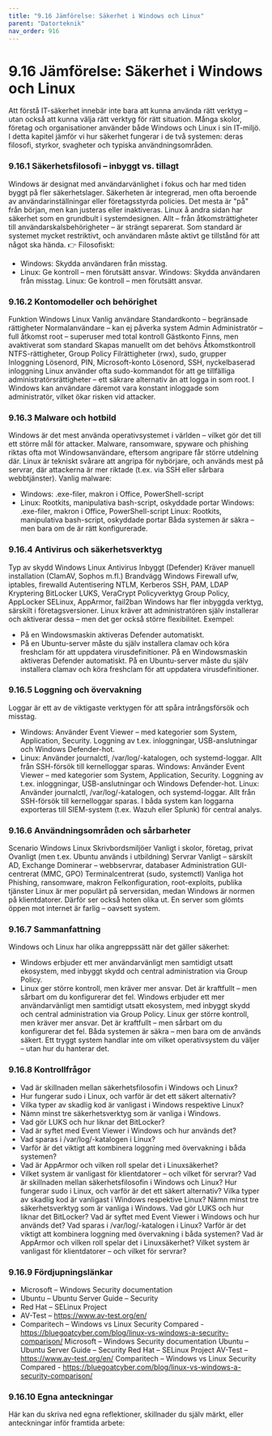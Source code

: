 ```yaml
---
title: "9.16 Jämförelse: Säkerhet i Windows och Linux"
parent: "Datorteknik"
nav_order: 916
---
```


# 9.16 Jämförelse: Säkerhet i Windows och Linux

Att förstå IT-säkerhet innebär inte bara att kunna använda rätt verktyg – utan också att kunna välja rätt verktyg för rätt situation. Många skolor, företag och organisationer använder både Windows och Linux i sin IT-miljö. I detta kapitel jämför vi hur säkerhet fungerar i de två systemen: deras filosofi, styrkor, svagheter och typiska användningsområden.
### 9.16.1 Säkerhetsfilosofi – inbyggt vs. tillagt
Windows är designat med användarvänlighet i fokus och har med tiden byggt på fler säkerhetslager. Säkerheten är integrerad, men ofta beroende av användarinställningar eller företagsstyrda policies. Det mesta är "på" från början, men kan justeras eller inaktiveras.
Linux å andra sidan har säkerhet som en grundbult i systemdesignen. Allt – från åtkomsträttigheter till användarskalsbehörigheter – är strängt separerat. Som standard är systemet mycket restriktivt, och användaren måste aktivt ge tillstånd för att något ska hända.
👉 Filosofiskt:
- Windows: Skydda användaren från misstag.
- Linux: Ge kontroll – men förutsätt ansvar.
Windows: Skydda användaren från misstag.
Linux: Ge kontroll – men förutsätt ansvar.
### 9.16.2 Kontomodeller och behörighet
Funktion
Windows
Linux
Vanlig användare
Standardkonto – begränsade rättigheter
Normalanvändare – kan ej påverka system
Admin
Administratör – full åtkomst
root – superuser med total kontroll
Gästkonto
Finns, men avaktiverat som standard
Skapas manuellt om det behövs
Åtkomstkontroll
NTFS-rättigheter, Group Policy
Filrättigheter (rwx), sudo, grupper
Inloggning
Lösenord, PIN, Microsoft-konto
Lösenord, SSH, nyckelbaserad inloggning
Linux använder ofta sudo-kommandot för att ge tillfälliga administratörsrättigheter – ett säkrare alternativ än att logga in som root. I Windows kan användare däremot vara konstant inloggade som administratör, vilket ökar risken vid attacker.
### 9.16.3 Malware och hotbild
Windows är det mest använda operativsystemet i världen – vilket gör det till ett större mål för attacker. Malware, ransomware, spyware och phishing riktas ofta mot Windowsanvändare, eftersom angripare får större utdelning där.
Linux är tekniskt svårare att angripa för nybörjare, och används mest på servrar, där attackerna är mer riktade (t.ex. via SSH eller sårbara webbtjänster).
Vanlig malware:
- Windows: .exe-filer, makron i Office, PowerShell-script
- Linux: Rootkits, manipulativa bash-script, oskyddade portar
Windows: .exe-filer, makron i Office, PowerShell-script
Linux: Rootkits, manipulativa bash-script, oskyddade portar
Båda systemen är säkra – men bara om de är rätt konfigurerade.
### 9.16.4 Antivirus och säkerhetsverktyg
Typ av skydd
Windows
Linux
Antivirus
Inbyggt (Defender)
Kräver manuell installation (ClamAV, Sophos m.fl.)
Brandvägg
Windows Firewall
ufw, iptables, firewalld
Autentisering
NTLM, Kerberos
SSH, PAM, LDAP
Kryptering
BitLocker
LUKS, VeraCrypt
Policyverktyg
Group Policy, AppLocker
SELinux, AppArmor, fail2ban
Windows har fler inbyggda verktyg, särskilt i företagsversioner. Linux kräver att administratören själv installerar och aktiverar dessa – men det ger också större flexibilitet.
Exempel:
- På en Windowsmaskin aktiveras Defender automatiskt.
- På en Ubuntu-server måste du själv installera clamav och köra freshclam för att uppdatera virusdefinitioner.
På en Windowsmaskin aktiveras Defender automatiskt.
På en Ubuntu-server måste du själv installera clamav och köra freshclam för att uppdatera virusdefinitioner.
### 9.16.5 Loggning och övervakning
Loggar är ett av de viktigaste verktygen för att spåra intrångsförsök och misstag.
- Windows: Använder Event Viewer – med kategorier som System, Application, Security. Loggning av t.ex. inloggningar, USB-anslutningar och Windows Defender-hot.
- Linux: Använder journalctl, /var/log/-katalogen, och systemd-loggar. Allt från SSH-försök till kernelloggar sparas.
Windows: Använder Event Viewer – med kategorier som System, Application, Security. Loggning av t.ex. inloggningar, USB-anslutningar och Windows Defender-hot.
Linux: Använder journalctl, /var/log/-katalogen, och systemd-loggar. Allt från SSH-försök till kernelloggar sparas.
I båda system kan loggarna exporteras till SIEM-system (t.ex. Wazuh eller Splunk) för central analys.
### 9.16.6 Användningsområden och sårbarheter
Scenario
Windows
Linux
Skrivbordsmiljöer
Vanligt i skolor, företag, privat
Ovanligt (men t.ex. Ubuntu används i utbildning)
Servrar
Vanligt – särskilt AD, Exchange
Dominerar – webbservrar, databaser
Administration
GUI-centrerat (MMC, GPO)
Terminalcentrerat (sudo, systemctl)
Vanliga hot
Phishing, ransomware, makron
Felkonfiguration, root-exploits, publika tjänster
Linux är mer populärt på serversidan, medan Windows är normen på klientdatorer. Därför ser också hoten olika ut. En server som glömts öppen mot internet är farlig – oavsett system.
### 9.16.7 Sammanfattning
Windows och Linux har olika angreppssätt när det gäller säkerhet:
- Windows erbjuder ett mer användarvänligt men samtidigt utsatt ekosystem, med inbyggt skydd och central administration via Group Policy.
- Linux ger större kontroll, men kräver mer ansvar. Det är kraftfullt – men sårbart om du konfigurerar det fel.
Windows erbjuder ett mer användarvänligt men samtidigt utsatt ekosystem, med inbyggt skydd och central administration via Group Policy.
Linux ger större kontroll, men kräver mer ansvar. Det är kraftfullt – men sårbart om du konfigurerar det fel.
Båda systemen är säkra – men bara om de används säkert.
Ett tryggt system handlar inte om vilket operativsystem du väljer – utan hur du hanterar det.
### 9.16.8 Kontrollfrågor
- Vad är skillnaden mellan säkerhetsfilosofin i Windows och Linux?
- Hur fungerar sudo i Linux, och varför är det ett säkert alternativ?
- Vilka typer av skadlig kod är vanligast i Windows respektive Linux?
- Nämn minst tre säkerhetsverktyg som är vanliga i Windows.
- Vad gör LUKS och hur liknar det BitLocker?
- Vad är syftet med Event Viewer i Windows och hur används det?
- Vad sparas i /var/log/-katalogen i Linux?
- Varför är det viktigt att kombinera loggning med övervakning i båda systemen?
- Vad är AppArmor och vilken roll spelar det i Linuxsäkerhet?
- Vilket system är vanligast för klientdatorer – och vilket för servrar?
Vad är skillnaden mellan säkerhetsfilosofin i Windows och Linux?
Hur fungerar sudo i Linux, och varför är det ett säkert alternativ?
Vilka typer av skadlig kod är vanligast i Windows respektive Linux?
Nämn minst tre säkerhetsverktyg som är vanliga i Windows.
Vad gör LUKS och hur liknar det BitLocker?
Vad är syftet med Event Viewer i Windows och hur används det?
Vad sparas i /var/log/-katalogen i Linux?
Varför är det viktigt att kombinera loggning med övervakning i båda systemen?
Vad är AppArmor och vilken roll spelar det i Linuxsäkerhet?
Vilket system är vanligast för klientdatorer – och vilket för servrar?
### 9.16.9 Fördjupningslänkar
- Microsoft – Windows Security documentation
- Ubuntu – Ubuntu Server Guide – Security
- Red Hat – SELinux Project
- AV-Test – https://www.av-test.org/en/
- Comparitech – Windows vs Linux Security Compared - https://bluegoatcyber.com/blog/linux-vs-windows-a-security-comparison/
Microsoft – Windows Security documentation
Ubuntu – Ubuntu Server Guide – Security
Red Hat – SELinux Project
AV-Test – https://www.av-test.org/en/
Comparitech – Windows vs Linux Security Compared - https://bluegoatcyber.com/blog/linux-vs-windows-a-security-comparison/
### 9.16.10 Egna anteckningar
Här kan du skriva ned egna reflektioner, skillnader du själv märkt, eller anteckningar inför framtida arbete: